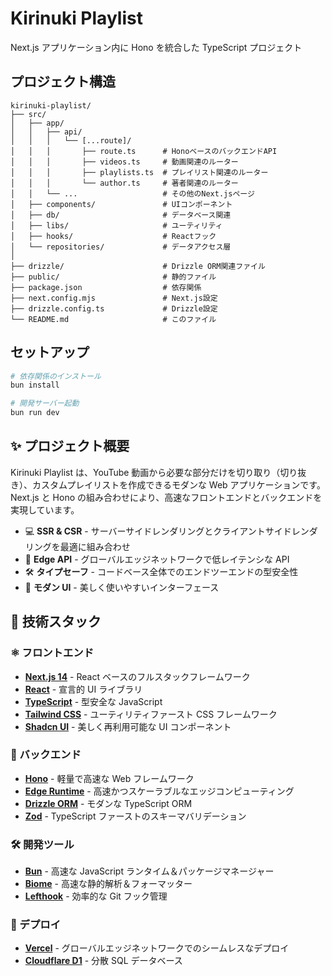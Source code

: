 # Kirinuki Playlist

Next.js アプリケーション内に Hono を統合した TypeScript プロジェクト

## プロジェクト構造

```
kirinuki-playlist/
├── src/
│   ├── app/
│   │   ├── api/
│   │   │   └── [...route]/
│   │   │       ├── route.ts      # HonoベースのバックエンドAPI
│   │   │       ├── videos.ts     # 動画関連のルーター
│   │   │       ├── playlists.ts  # プレイリスト関連のルーター
│   │   │       └── author.ts     # 著者関連のルーター
│   │   └── ...                   # その他のNext.jsページ
│   ├── components/               # UIコンポーネント
│   ├── db/                       # データベース関連
│   ├── libs/                     # ユーティリティ
│   ├── hooks/                    # Reactフック
│   └── repositories/             # データアクセス層
│
├── drizzle/                      # Drizzle ORM関連ファイル
├── public/                       # 静的ファイル
├── package.json                  # 依存関係
├── next.config.mjs               # Next.js設定
├── drizzle.config.ts             # Drizzle設定
└── README.md                     # このファイル
```

## セットアップ

```bash
# 依存関係のインストール
bun install

# 開発サーバー起動
bun run dev
```

## ✨ プロジェクト概要

Kirinuki Playlist は、YouTube 動画から必要な部分だけを切り取り（切り抜き）、カスタムプレイリストを作成できるモダンな Web アプリケーションです。Next.js と Hono の組み合わせにより、高速なフロントエンドとバックエンドを実現しています。

- 💻 **SSR & CSR** - サーバーサイドレンダリングとクライアントサイドレンダリングを最適に組み合わせ
- 🔄 **Edge API** - グローバルエッジネットワークで低レイテンシな API
- 🛠️ **タイプセーフ** - コードベース全体でのエンドツーエンドの型安全性
- 🎨 **モダン UI** - 美しく使いやすいインターフェース

## 🚀 技術スタック

### ⚛️ フロントエンド

- **[Next.js 14](https://nextjs.org/)** - React ベースのフルスタックフレームワーク
- **[React](https://react.dev/)** - 宣言的 UI ライブラリ
- **[TypeScript](https://www.typescriptlang.org/)** - 型安全な JavaScript
- **[Tailwind CSS](https://tailwindcss.com/)** - ユーティリティファースト CSS フレームワーク
- **[Shadcn UI](https://ui.shadcn.com/)** - 美しく再利用可能な UI コンポーネント

### 🔌 バックエンド

- **[Hono](https://hono.dev/)** - 軽量で高速な Web フレームワーク
- **[Edge Runtime](https://vercel.com/docs/functions/edge-functions)** - 高速かつスケーラブルなエッジコンピューティング
- **[Drizzle ORM](https://orm.drizzle.team/)** - モダンな TypeScript ORM
- **[Zod](https://zod.dev/)** - TypeScript ファーストのスキーマバリデーション

### 🛠️ 開発ツール

- **[Bun](https://bun.sh/)** - 高速な JavaScript ランタイム＆パッケージマネージャー
- **[Biome](https://biomejs.dev/)** - 高速な静的解析＆フォーマッター
- **[Lefthook](https://github.com/evilmartians/lefthook)** - 効率的な Git フック管理

### 🚢 デプロイ

- **[Vercel](https://vercel.com/)** - グローバルエッジネットワークでのシームレスなデプロイ
- **[Cloudflare D1](https://developers.cloudflare.com/d1/)** - 分散 SQL データベース
